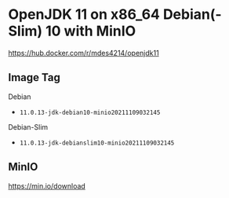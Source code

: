 # OpenJDK 11 on x86_64 Debian(-Slim) 10 with MinIO
https://hub.docker.com/r/mdes4214/openjdk11

## Image Tag

Debian
- `11.0.13-jdk-debian10-minio20211109032145`

Debian-Slim
- `11.0.13-jdk-debianslim10-minio20211109032145`

## MinIO
https://min.io/download
